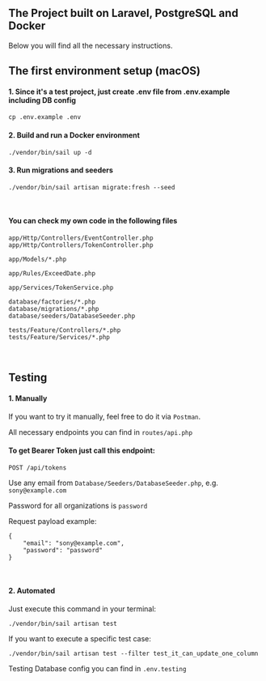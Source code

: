 ## The Project built on Laravel, PostgreSQL and Docker
Below you will find all the necessary instructions.

## The first environment setup (macOS)

#### 1. Since it's a test project, just create .env file from .env.example including DB config
`cp .env.example .env`

#### 2. Build and run a Docker environment
`./vendor/bin/sail up -d`

#### 3. Run migrations and seeders
`./vendor/bin/sail artisan migrate:fresh --seed`

<br>

#### You can check my own code in the following files

```
app/Http/Controllers/EventController.php
app/Http/Controllers/TokenController.php

app/Models/*.php

app/Rules/ExceedDate.php

app/Services/TokenService.php

database/factories/*.php
database/migrations/*.php
database/seeders/DatabaseSeeder.php

tests/Feature/Controllers/*.php
tests/Feature/Services/*.php
```

<br>

## Testing

#### 1. Manually

If you want to try it manually, feel free to do it via `Postman`.

All necessary endpoints you can find in `routes/api.php`

#### To get Bearer Token just call this endpoint:

`POST /api/tokens`

Use any email from `Database/Seeders/DatabaseSeeder.php`, e.g. `sony@example.com`

Password for all organizations is `password`

Request payload example:
```
{
    "email": "sony@example.com",
    "password": "password"
}
```

<br>

#### 2. Automated
Just execute this command in your terminal:

`./vendor/bin/sail artisan test`

If you want to execute a specific test case:

`./vendor/bin/sail artisan test --filter test_it_can_update_one_column`

Testing Database config you can find in `.env.testing`
